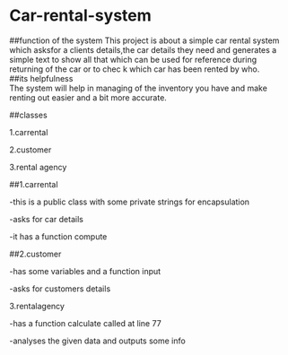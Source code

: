 # Car-rental-system
 ##function of the system 
 This project is about a simple car rental system which asksfor a clients details,the car details they need  and generates a simple text to show all that which can be used for reference during returning of the car or to chec k which car has been rented by who.                                                                                                  
 ##its helpfulness   
The system will help in managing of the inventory you have and make renting out easier and a bit more accurate. 


##classes 

1.carrental

2.customer

3.rental agency


##1.carrental

-this is a public class with some private strings for encapsulation

-asks for car details

-it has a function compute


##2.customer

-has some variables and a function input

-asks for customers details


3.rentalagency

-has a function calculate called at line 77

-analyses the given data and outputs some info
